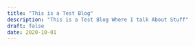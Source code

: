 ```yaml
---
title: "This is a Test Blog"
description: "This is a Test Blog Where I talk About Stuff"
draft: false
date: 2020-10-01
---
```

